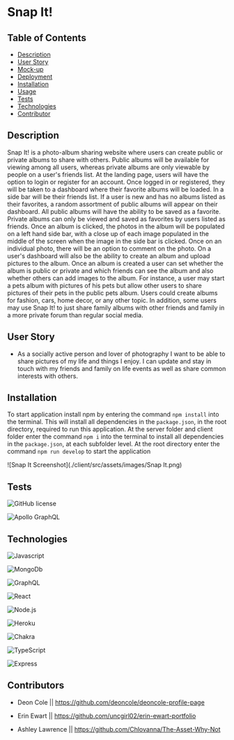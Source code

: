 # Snap It!

## Table of Contents
- [Description](#description)
- [User Story](#user-story)
- [Mock-up](#mock-up)
- [Deployment](#deployment)
- [Installation](#installation)
- [Usage](#usage)
- [Tests](#tests)
- [Technologies](#technologies)
- [Contributor](#contributors)

## Description
Snap It! is a photo-album sharing website where users can create public or private albums to share with others.  Public albums will be available for viewing among all users, whereas private albums are only viewable by people on a user's friends list.  At the landing page, users will have the option to login or register for an account.  Once logged in or registered, they will be taken to a dashboard where their favorite albums will be loaded.  In a side bar will be their friends list.  If a user is new and has no albums listed as their favorites, a random assortment of public albums will appear on their dashboard.  All public albums will have the ability to be saved as a favorite. Private albums can only be viewed and saved as favorites by users listed as friends. Once an album is clicked, the photos in the album will be populated on a left hand side bar, with a close up of each image populated in the middle of the screen when the image in the side bar is clicked.  Once on an individual photo, there will be an option to comment on the photo. On a user's dashboard will also be the ability to create an album and upload pictures to the album. Once an album is created a user can set whether the album is public or private and which friends can see the album and also whether others can add images to the album.  For instance, a user may start a pets album with pictures of his pets but allow other users to share pictures of their pets in the public pets album.  Users could create albums for fashion, cars, home decor, or any other topic.  In addition, some users may use Snap It! to just share family albums with other friends and family in a more private forum than regular social media.  
## User Story

- As a socially active person and lover of photography I want to be able to share pictures of my life and things I enjoy. I can update and stay in touch with my friends and family on life events as well as share common interests with others.

## Installation
To start application install npm by entering the command ```npm install```  into the terminal. This will install all dependencies in the ```package.json```, in the root directory, required to run this application. At the server folder and client folder enter the command ```npm i``` into the terminal to install all dependencies in the ```package.json```, at each subfolder level. At the root directory enter the command ```npm run develop``` to start the application

![Snap It Screenshot](./client/src/assets/images/Snap It.png)

## Tests
![GitHub license](https://img.shields.io/badge/test-100%25-success)

![Apollo GraphQL](https://img.shields.io/badge/-Apollo%20GraphQL-311C87?style=plastic&logo=apollo-graphql&logoColor=white)
## Technologies

![Javascript](https://img.shields.io/badge/-JavaScript-f7df1e?style=plastic&logo=javascript&logoColor=black)

![MongoDb](https://img.shields.io/badge/-MongoDB-47A248?style=plastic&logo=mongodb&logoColor=white)

![GraphQL](https://img.shields.io/badge/-GraphQL-E10098?style=plastic&logo=graphql&logoColor=white)

![React](https://img.shields.io/badge/-React-61DAFB?style=plastic&logo=react&logoColor=black)

![Node.js](https://img.shields.io/badge/-Node.js-339933?style=plastic&logo=node.js&logoColor=white)

![Heroku](https://img.shields.io/badge/-Heroku-430098?style=plastic&logo=heroku&logoColor=white)

![Chakra](https://img.shields.io/badge/-Chakra%20U1-319795?style=plastic&logo=chakra-ui&logoColor=white)

![TypeScript](https://img.shields.io/badge/-TypeScript-3178C6?style=plastic&logo=typescript&logoColor=white)

![Express](https://img.shields.io/badge/-Express-000000?style=plastic&logo=Express&logoColor=white)

## Contributors

- Deon Cole || https://github.com/deoncole/deoncole-profile-page

- Erin Ewart || https://github.com/uncgirl02/erin-ewart-portfolio

- Ashley Lawrence || https://github.com/Chlovanna/The-Asset-Why-Not
